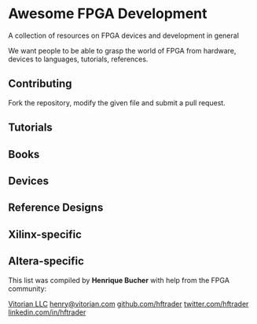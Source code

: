 # Awesome FPGA Development

A collection of resources on FPGA devices and development in general

We want people to be able to grasp the world of FPGA from hardware, devices to languages, tutorials, references.

## Contributing

Fork the repository, modify the given file and submit a pull request.

## Tutorials

## Books

## Devices 

## Reference Designs

## Xilinx-specific

## Altera-specific


This list was compiled by **Henrique Bucher** with help from the FPGA community:

  [Vitorian LLC](vitorian.com/x1)
  [henry@vitorian.com](mailto:henry@vitorian.com)
  [github.com/hftrader](https://github.com/hftrader)
  [twitter.com/hftrader](https://twitter.com/hftrader)
  [linkedin.com/in/hftrader](https://www.linkedin.com/in/hftrader)
